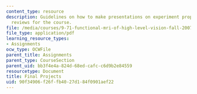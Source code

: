 ```yaml
---
content_type: resource
description: Guidelines on how to make presentations on experiment proposals and literature
  reviews for the course.
file: /media/courses/9-71-functional-mri-of-high-level-vision-fall-2007/90f34906f26ffb4027d184f0901aef22_finalprojects.pdf
file_type: application/pdf
learning_resource_types:
- Assignments
ocw_type: OCWFile
parent_title: Assignments
parent_type: CourseSection
parent_uid: bb3f4e4a-824d-68ed-cafc-c6d9b2e84559
resourcetype: Document
title: Final Projects
uid: 90f34906-f26f-fb40-27d1-84f0901aef22
---
```


